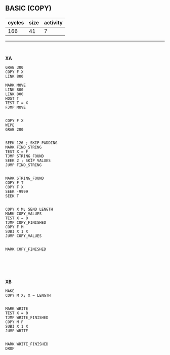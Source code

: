 ## BASIC (COPY)

| cycles | size | activity |
| ------ | ---- | -------- |
| 166 | 41 | 7 |
<hr>
<br>

**XA**

```
GRAB 300
COPY F X
LINK 800

MARK MOVE
LINK 800
LINK 800
HOST T
TEST T = X
FJMP MOVE


COPY F X
WIPE
GRAB 200


SEEK 126 ; SKIP PADDING
MARK FIND_STRING
TEST X = F
TJMP STRING_FOUND
SEEK 2 ; SKIP VALUES
JUMP FIND_STRING


MARK STRING_FOUND
COPY F T
COPY F X
SEEK -9999
SEEK T


COPY X M; SEND LENGTH
MARK COPY_VALUES
TEST X = 0
TJMP COPY_FINISHED
COPY F M
SUBI X 1 X
JUMP COPY_VALUES


MARK COPY_FINISHED




```

<br>

**XB**

```
MAKE
COPY M X; X = LENGTH


MARK WRITE
TEST X = 0
TJMP WRITE_FINISHED
COPY M F
SUBI X 1 X
JUMP WRITE


MARK WRITE_FINISHED
DROP
```
